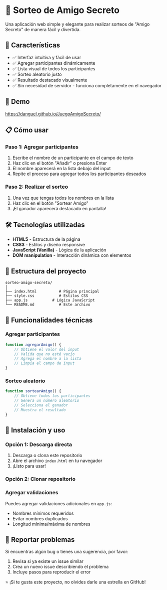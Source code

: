 # 🎁 Sorteo de Amigo Secreto

Una aplicación web simple y elegante para realizar sorteos de "Amigo Secreto" de manera fácil y divertida.

## 🌟 Características

- ✅ Interfaz intuitiva y fácil de usar
- ✅ Agregar participantes dinámicamente
- ✅ Lista visual de todos los participantes
- ✅ Sorteo aleatorio justo
- ✅ Resultado destacado visualmente
- ✅ Sin necesidad de servidor - funciona completamente en el navegador

## 🚀 Demo

https://danguel.github.io/JuegoAmigoSecreto/

## 📋 Cómo usar

### Paso 1: Agregar participantes
1. Escribe el nombre de un participante en el campo de texto
2. Haz clic en el botón "Añadir" o presiona Enter
3. El nombre aparecerá en la lista debajo del input
4. Repite el proceso para agregar todos los participantes deseados

### Paso 2: Realizar el sorteo
1. Una vez que tengas todos los nombres en la lista
2. Haz clic en el botón "Sortear Amigo"
3. ¡El ganador aparecerá destacado en pantalla!

## 🛠️ Tecnologías utilizadas

- **HTML5** - Estructura de la página
- **CSS3** - Estilos y diseño responsive
- **JavaScript (Vanilla)** - Lógica de la aplicación
- **DOM manipulation** - Interacción dinámica con elementos

## 📁 Estructura del proyecto

```
sorteo-amigo-secreto/
│
├── index.html          # Página principal
├── style.css           # Estilos CSS
├── app.js           # Lógica JavaScript
└── README.md           # Este archivo
```

## 🎯 Funcionalidades técnicas

### Agregar participantes
```javascript
function agregarAmigo() {
    // Obtiene el valor del input
    // Valida que no esté vacío
    // Agrega el nombre a la lista
    // Limpia el campo de input
}
```

### Sorteo aleatorio
```javascript
function sortearAmigo() {
    // Obtiene todos los participantes
    // Genera un número aleatorio
    // Selecciona el ganador
    // Muestra el resultado
}
```

## 🔧 Instalación y uso

### Opción 1: Descarga directa
1. Descarga o clona este repositorio
2. Abre el archivo `index.html` en tu navegador
3. ¡Listo para usar!

### Opción 2: Clonar repositorio

### Agregar validaciones
Puedes agregar validaciones adicionales en `app.js`:
- Nombres mínimos requeridos
- Evitar nombres duplicados
- Longitud mínima/máxima de nombres

## 🐛 Reportar problemas

Si encuentras algún bug o tienes una sugerencia, por favor:
1. Revisa si ya existe un issue similar
2. Crea un nuevo issue describiendo el problema
3. Incluye pasos para reproducir el error

⭐ ¡Si te gusta este proyecto, no olvides darle una estrella en GitHub!

